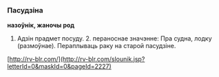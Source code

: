 ### Пасудзіна
**назоўнік, жаночы род**

1. Адзін прадмет посуду. 2. пераноснае значэнне: Пра судна, лодку (размоўнае). Пераплываць раку на старой пасудзіне.

<a rel="author">[http://rv-blr.com/](http://rv-blr.com/slounik.jsp?letterId=0&maskId=0&pageId=2227)</a>
